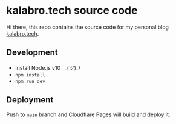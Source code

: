 # kalabro.tech source code

Hi there, this repo contains the source code for my personal blog [kalabro.tech](https://kalabro.tech).

## Development

- Install Node.js v10 ¯\_(ツ)_/¯
- `npm install`
- `npm run dev`

## Deployment

Push to `main` branch and Cloudflare Pages will build and deploy it.
